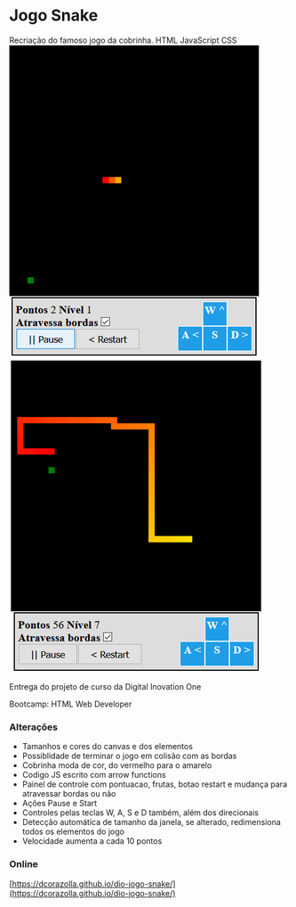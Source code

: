 # Jogo Snake
Recriação do famoso jogo da cobrinha. HTML JavaScript CSS 
![Imagem](https://github.com/dcorazolla/dio-jogo-snake/raw/main/img/print.png)
![Imagem](https://github.com/dcorazolla/dio-jogo-snake/raw/main/img/print2.png)

Entrega do projeto de curso da Digital Inovation One

Bootcamp: HTML Web Developer

### Alterações
- Tamanhos e cores do canvas e dos elementos
- Possiblidade de terminar o jogo em colisão com as bordas
- Cobrinha moda de cor, do vermelho para o amarelo
- Codigo JS escrito com arrow functions
- Painel de controle com pontuacao, frutas, botao restart e mudança para atravessar bordas ou não
- Ações Pause e Start
- Controles pelas teclas W, A, S e D também, além dos direcionais
- Detecção automática de tamanho da janela, se alterado, redimensiona todos os elementos do jogo
- Velocidade aumenta a cada 10 pontos

### Online
[https://dcorazolla.github.io/dio-jogo-snake/](https://dcorazolla.github.io/dio-jogo-snake/)



